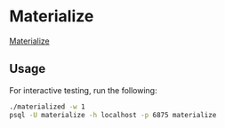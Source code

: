 # Materialize

[Materialize](https://materialize.com/)

## Usage

For interactive testing, run the following:

```bash
./materialized -w 1
psql -U materialize -h localhost -p 6875 materialize
```
